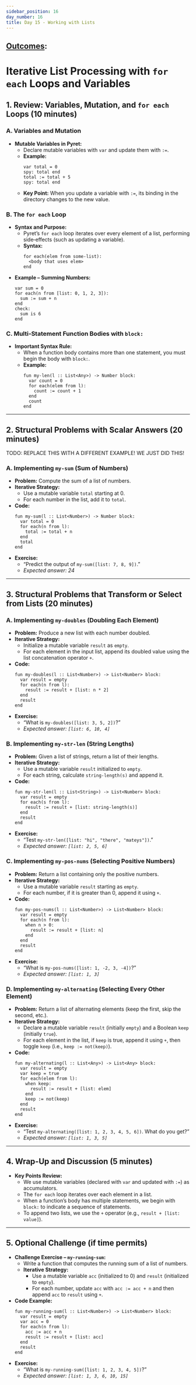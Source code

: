 ```yaml
---
sidebar_position: 16
day_number: 16
title: Day 15 - Working with Lists
---
```


## [Outcomes](../outcomes/):


# Iterative List Processing with `for each` Loops and Variables

## 1. Review: Variables, Mutation, and `for each` Loops (10 minutes)

### A. Variables and Mutation

- **Mutable Variables in Pyret:**
  - Declare mutable variables with `var` and update them with `:=`.
  - **Example:**
    ```pyret
    var total = 0
    spy: total end
    total := total + 5
    spy: total end
    ```
  - **Key Point:** When you update a variable with `:=`, its binding in the directory changes to the new value.

### B. The `for each` Loop

- **Syntax and Purpose:**
  - Pyret’s `for each` loop iterates over every element of a list, performing side‑effects (such as updating a variable).
  - **Syntax:**
    ```pyret
    for each(elem from some-list):
      <body that uses elem>
    end
    ```
- **Example – Summing Numbers:**
  ```pyret
  var sum = 0
  for each(n from [list: 0, 1, 2, 3]):
    sum := sum + n
  end
  check:
    sum is 6
  end
  ```

### C. Multi‑Statement Function Bodies with `block:`

- **Important Syntax Rule:**
  - When a function body contains more than one statement, you must begin the body with `block:`.
  - **Example:**
    ```pyret
    fun my-len(l :: List<Any>) -> Number block:
      var count = 0
      for each(elem from l):
        count := count + 1
      end
      count
    end
    ```

---

## 2. Structural Problems with Scalar Answers (20 minutes)

TODO: REPLACE THIS WITH A DIFFERENT EXAMPLE! WE JUST DID THIS!

### A. Implementing `my-sum` (Sum of Numbers)

- **Problem:** Compute the sum of a list of numbers.
- **Iterative Strategy:**
  - Use a mutable variable `total` starting at 0.
  - For each number in the list, add it to `total`.
- **Code:**
  ```pyret
  fun my-sum(l :: List<Number>) -> Number block:
    var total = 0
    for each(n from l):
      total := total + n
    end
    total
  end
  ```
- **Exercise:**
  - “Predict the output of `my-sum([list: 7, 8, 9])`.”
  - *Expected answer: 24*

---

## 3. Structural Problems that Transform or Select from Lists (20 minutes)

### A. Implementing `my-doubles` (Doubling Each Element)

- **Problem:** Produce a new list with each number doubled.
- **Iterative Strategy:**
  - Initialize a mutable variable `result` as `empty`.
  - For each element in the input list, append its doubled value using the list concatenation operator `+`.
- **Code:**
  ```pyret
  fun my-doubles(l :: List<Number>) -> List<Number> block:
    var result = empty
    for each(n from l):
      result := result + [list: n * 2]
    end
    result
  end
  ```
- **Exercise:**
  - “What is `my-doubles([list: 3, 5, 2])`?”
  - *Expected answer: `[list: 6, 10, 4]`*

### B. Implementing `my-str-len` (String Lengths)

- **Problem:** Given a list of strings, return a list of their lengths.
- **Iterative Strategy:**
  - Use a mutable variable `result` initialized to `empty`.
  - For each string, calculate `string-length(s)` and append it.
- **Code:**
  ```pyret
  fun my-str-len(l :: List<String>) -> List<Number> block:
    var result = empty
    for each(s from l):
      result := result + [list: string-length(s)]
    end
    result
  end
  ```
- **Exercise:**
  - “Test `my-str-len([list: "hi", "there", "mateys"])`.”
  - *Expected answer: `[list: 2, 5, 6]`*

### C. Implementing `my-pos-nums` (Selecting Positive Numbers)

- **Problem:** Return a list containing only the positive numbers.
- **Iterative Strategy:**
  - Use a mutable variable `result` starting as `empty`.
  - For each number, if it is greater than 0, append it using `+`.
- **Code:**
  ```pyret
  fun my-pos-nums(l :: List<Number>) -> List<Number> block:
    var result = empty
    for each(n from l):
      when n > 0:
        result := result + [list: n]
      end
    end
    result
  end
  ```
- **Exercise:**
  - “What is `my-pos-nums([list: 1, -2, 3, -4])`?”
  - *Expected answer: `[list: 1, 3]`*

### D. Implementing `my-alternating` (Selecting Every Other Element)

- **Problem:** Return a list of alternating elements (keep the first, skip the second, etc.).
- **Iterative Strategy:**
  - Declare a mutable variable `result` (initially `empty`) and a Boolean `keep` (initially `true`).
  - For each element in the list, if `keep` is true, append it using `+`, then toggle `keep` (i.e., `keep := not(keep)`).
- **Code:**
  ```pyret
  fun my-alternating(l :: List<Any>) -> List<Any> block:
    var result = empty
    var keep = true
    for each(elem from l):
      when keep:
        result := result + [list: elem]
      end
      keep := not(keep)
    end
    result
  end
  ```
- **Exercise:**
  - “Test `my-alternating([list: 1, 2, 3, 4, 5, 6])`. What do you get?”
  - *Expected answer: `[list: 1, 3, 5]`*

---

## 4. Wrap-Up and Discussion (5 minutes)

- **Key Points Review:**
  - We use mutable variables (declared with `var` and updated with `:=`) as accumulators.
  - The `for each` loop iterates over each element in a list.
  - When a function’s body has multiple statements, we begin with `block:` to indicate a sequence of statements.
  - To append two lists, we use the `+` operator (e.g., `result + [list: value]`).

---

## 5. Optional Challenge (if time permits)

- **Challenge Exercise – `my-running-sum`:**
  - Write a function that computes the running sum of a list of numbers.
  - **Iterative Strategy:**
    - Use a mutable variable `acc` (initialized to 0) and `result` (initialized to `empty`).
    - For each number, update `acc` with `acc := acc + n` and then append `acc` to `result` using `+`.
- **Code Example:**
  ```pyret
  fun my-running-sum(l :: List<Number>) -> List<Number> block:
    var result = empty
    var acc = 0
    for each(n from l):
      acc := acc + n
      result := result + [list: acc]
    end
    result
  end
  ```
- **Exercise:**
  - “What is `my-running-sum([list: 1, 2, 3, 4, 5])`?”
  - *Expected answer: `[list: 1, 3, 6, 10, 15]`*
